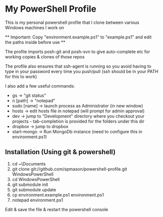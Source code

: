 My PowerShell Profile
===========

This is my personal powershell profile that I clone between various Windows machines I work on

** Important: Copy "environment.example.ps1" to "example.ps1" and edit the paths inside before use **

The profile imports posh-git and posh-svn to give auto-complete etc for working copies & clones of those repos

The profile also ensures that ssh-agent is running so you avoid having to type in your password every time you push/pull (ssh should be in your PATH for this to work)

I also add a few useful commands:

* gs -> "git status"
* n [path] -> "notepad"
* sudo [name] -> launch process as Administrator (in new window)
* hosts -> edit hosts file in notepad (will prompt for admin approval)
* dev -> jump to "Development" directory where you checkout your projects - tab-completion is provided for the folders under this dir
* dropbox -> jump to dropbox
* start-mongo -> Run MongoDb instance (need to configure this in environment.ps1)

Installation (Using git & powershell)
--------

1. cd ~\Documents
1. git clone git://github.com/spmason/powershell-profile.git WindowsPowerShell
1. cd WindowsPowerShell
1. git submodule init
1. git submodule update
1. cp environment.example.ps1 environment.ps1
1. notepad environment.ps1

Edit & save the file & restart the powershell console